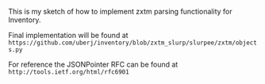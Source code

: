 This is my sketch of how to implement zxtm parsing functionality for Inventory.

Final implementation will be found at `https://github.com/uberj/inventory/blob/zxtm_slurp/slurpee/zxtm/objects.py`

For reference the JSONPointer RFC can be found at `http://tools.ietf.org/html/rfc6901`

